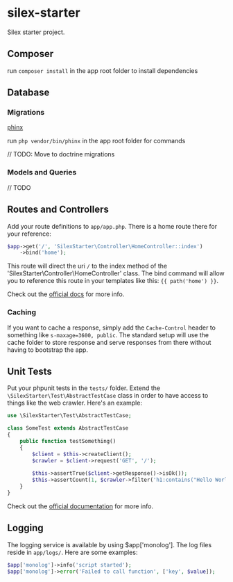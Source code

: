 # silex-starter
Silex starter project.

## Composer

run `composer install` in the app root folder to install dependencies

## Database

### Migrations

[phinx](phinx.org)

run `php vendor/bin/phinx` in the app root folder for commands

// TODO: Move to doctrine migrations

### Models and Queries

// TODO

## Routes and Controllers

Add your route definitions to `app/app.php`.
There is a home route there for your reference:

```php
$app->get('/', 'SilexStarter\Controller\HomeController::index')
    ->bind('home');
```

This route will direct the uri `/` to the index method of the 'SilexStarter\Controller\HomeController' class. The bind command will allow you to reference this route in your templates like this: `{{ path('home') }}`.

Check out the [official docs](http://silex.sensiolabs.org/doc/usage.html#routing) for more info.

### Caching

If you want to cache a response, simply add the `Cache-Control` header to something like `s-maxage=3600, public`. The standard setup will use the cache folder to store response and serve responses from there without having to bootstrap the app.

## Unit Tests

Put your phpunit tests in the `tests/` folder. Extend the `\SilexStarter\Test\AbstractTestCase` class in order to have access to things like the web crawler. Here's an example:

```php
use \SilexStarter\Test\AbstractTestCase;

class SomeTest extends AbstractTestCase
{
    public function testSomething()
    {
        $client = $this->createClient();
        $crawler = $client->request('GET', '/');
    
        $this->assertTrue($client->getResponse()->isOk());
        $this->assertCount(1, $crawler->filter('h1:contains("Hello World")'));
    }
}
```

Check out the [official documentation](http://silex.sensiolabs.org/doc/testing.html) for more info.

## Logging

The logging service is available by using $app['monolog']. The log files reside in `app/logs/`. Here are some examples:

```php
$app['monolog']->info('script started');
$app['monolog']->error('Failed to call function', ['key', $value]);
```